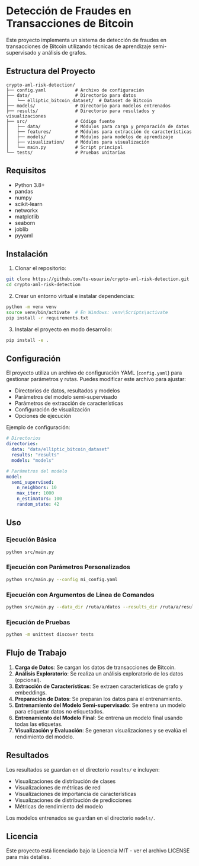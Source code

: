 # Detección de Fraudes en Transacciones de Bitcoin

Este proyecto implementa un sistema de detección de fraudes en transacciones de Bitcoin utilizando técnicas de aprendizaje semi-supervisado y análisis de grafos.

## Estructura del Proyecto

```
crypto-aml-risk-detection/
├── config.yaml           # Archivo de configuración
├── data/                 # Directorio para datos
│   └── elliptic_bitcoin_dataset/  # Dataset de Bitcoin
├── models/               # Directorio para modelos entrenados
├── results/              # Directorio para resultados y visualizaciones
├── src/                  # Código fuente
│   ├── data/             # Módulos para carga y preparación de datos
│   ├── features/         # Módulos para extracción de características
│   ├── models/           # Módulos para modelos de aprendizaje
│   ├── visualization/    # Módulos para visualización
│   └── main.py           # Script principal
└── tests/                # Pruebas unitarias
```

## Requisitos

- Python 3.8+
- pandas
- numpy
- scikit-learn
- networkx
- matplotlib
- seaborn
- joblib
- pyyaml

## Instalación

1. Clonar el repositorio:
```bash
git clone https://github.com/tu-usuario/crypto-aml-risk-detection.git
cd crypto-aml-risk-detection
```

2. Crear un entorno virtual e instalar dependencias:
```bash
python -m venv venv
source venv/bin/activate  # En Windows: venv\Scripts\activate
pip install -r requirements.txt
```

3. Instalar el proyecto en modo desarrollo:
```bash
pip install -e .
```

## Configuración

El proyecto utiliza un archivo de configuración YAML (`config.yaml`) para gestionar parámetros y rutas. Puedes modificar este archivo para ajustar:

- Directorios de datos, resultados y modelos
- Parámetros del modelo semi-supervisado
- Parámetros de extracción de características
- Configuración de visualización
- Opciones de ejecución

Ejemplo de configuración:
```yaml
# Directorios
directories:
  data: "data/elliptic_bitcoin_dataset"
  results: "results"
  models: "models"

# Parámetros del modelo
model:
  semi_supervised:
    n_neighbors: 10
    max_iter: 1000
    n_estimators: 100
    random_state: 42
```

## Uso

### Ejecución Básica

```bash
python src/main.py
```

### Ejecución con Parámetros Personalizados

```bash
python src/main.py --config mi_config.yaml
```

### Ejecución con Argumentos de Línea de Comandos

```bash
python src/main.py --data_dir /ruta/a/datos --results_dir /ruta/a/resultados --n_components 128
```

### Ejecución de Pruebas

```bash
python -m unittest discover tests
```

## Flujo de Trabajo

1. **Carga de Datos**: Se cargan los datos de transacciones de Bitcoin.
2. **Análisis Exploratorio**: Se realiza un análisis exploratorio de los datos (opcional).
3. **Extracción de Características**: Se extraen características de grafo y embeddings.
4. **Preparación de Datos**: Se preparan los datos para el entrenamiento.
5. **Entrenamiento del Modelo Semi-supervisado**: Se entrena un modelo para etiquetar datos no etiquetados.
6. **Entrenamiento del Modelo Final**: Se entrena un modelo final usando todas las etiquetas.
7. **Visualización y Evaluación**: Se generan visualizaciones y se evalúa el rendimiento del modelo.

## Resultados

Los resultados se guardan en el directorio `results/` e incluyen:

- Visualizaciones de distribución de clases
- Visualizaciones de métricas de red
- Visualizaciones de importancia de características
- Visualizaciones de distribución de predicciones
- Métricas de rendimiento del modelo

Los modelos entrenados se guardan en el directorio `models/`.

## Licencia

Este proyecto está licenciado bajo la Licencia MIT - ver el archivo LICENSE para más detalles.